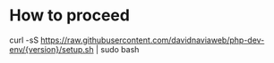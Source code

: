 # How to proceed 
curl -sS https://raw.githubusercontent.com/davidnaviaweb/php-dev-env/{version}/setup.sh | sudo bash
